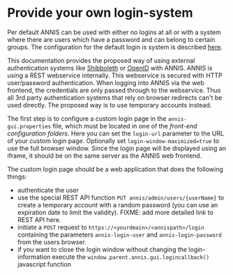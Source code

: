 # Provide your own login-system

Per default ANNIS can be used with either no logins at all or with a system where there are users which have a password and can belong to certain groups. The configuration for the default login is system is described [here](import-and-config-user.md).

This documentation provides the proposed way of using external authentication systems like [Shibboleth](http://shibboleth.net/) or [OpenID](http://openid.net/) with ANNIS. ANNIS is using a REST webservice internally. 
This webservice is secured with HTTP user/password authentication. When logging into ANNIS via the web frontend, the credentials are
only passed through to the webservice. Thus all 3rd party authentication systems that rely on
browser redirects can't be used directly. The proposed way is to use temporary accounts instead.

The first step is to configure a custom login page in the `annis-gui.properties` file, which must be located in one of the *front-end configuration folders*. Here you can set the `login-url` parameter to the URL of your custom login page. Optionally set `login-window-maximized=true` to use the full browser window. Since the login page will be displayed using an iframe, it should be on the same server as the ANNIS web frontend.

The custom login page should be a web application that does the following things:
- authenticate the user
- use the special REST API function `PUT annis/admin/users/{userName}` to create a temporary account with a random password (you can use an expiration date to limit the validity). 
FIXME: add more detailed link to REST API here.
- initiate a `POST` request to `https://<yourdmain>/<annispath>/login` containing the parameters `annis-login-user` and `annis-login-password` from the users browser.
- if you want to close the login window without changing the login-information execute the `window.parent.annis.gui.logincallback()` javascript function